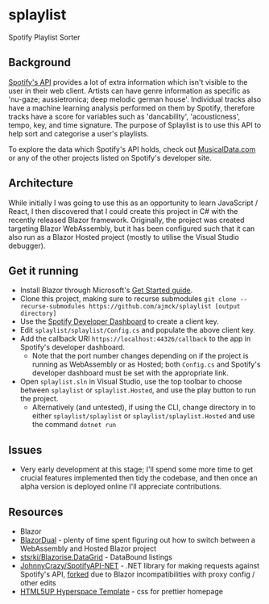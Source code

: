 # splaylist
Spotify Playlist Sorter

## Background

[Spotify's API](https://developer.spotify.com) provides a lot of extra information which isn't visible to the user in their web client. Artists can have genre information as specific as 'nu-gaze; aussietronica; deep melodic german house'. Individual tracks also have a machine learning analysis performed on them by Spotify, therefore tracks have a score for variables such as 'dancability', 'acousticness', tempo, key, and time signature. The purpose of Splaylist is to use this API to help sort and categorise a user's playlists. 

To explore the data which Spotify's API holds, check out [MusicalData.com](https://musicaldata.com) or any of the other projects listed on Spotify's developer site.


## Architecture
While initially I was going to use this as an opportunity to learn JavaScript / React, I then discovered that I could create this project in C# with the recently released Blazor framework. Originally, the project was created targeting Blazor WebAssembly, but it has been configured such that it can also run as a Blazor Hosted project (mostly to utilise the Visual Studio debugger).


## Get it running

* Install Blazor through Microsoft's [Get Started guide](https://docs.microsoft.com/en-us/aspnet/core/blazor/get-started).
* Clone this project, making sure to recurse submodules `git clone --recurse-submodules https://github.com/ajmck/splaylist [output directory]`
* Use the [Spotify Developer Dashboard](https://developer.spotify.com/dashboard/) to create a client key.
* Edit `splaylist/splaylist/Config.cs` and populate the above client key.
* Add the callback URI `https://localhost:44326/callback` to the app in Spotify's developer dashboard. 
    * Note that the port number changes depending on if the project is running as WebAssembly or as Hosted; both `Config.cs` and Spotify's developer dashboard must be set with the appropriate link.
* Open `splaylist.sln` in Visual Studio, use the top toolbar to choose between `splaylist` or `splaylist.Hosted`, and use the play button to run the project.
    * Alternatively (and untested), if using the CLI, change directory in to either `splaylist/splaylist` or `splaylist/splaylist.Hosted` and use the command `dotnet run` 

## Issues

* Very early development at this stage; I'll spend some more time to get crucial features implemented then tidy the codebase, and then once an alpha version is deployed online I'll appreciate contributions.

## Resources
* Blazor
* [BlazorDual](https://github.com/ajmck/BlazorDual) - plenty of time spent figuring out how to switch between a WebAssembly and Hosted Blazor project
* [stsrki/Blazorise.DataGrid](https://github.com/stsrki/Blazorise) - DataBound listings
* [JohnnyCrazy/SpotifyAPI-NET](https://github.com/JohnnyCrazy/SpotifyAPI-NET) - .NET library for making requests against Spotify's API, [forked](https://github.com/ajmck/SpotifyAPI-NET) due to Blazor incompatibilities with proxy config / other edits
* [HTML5UP Hyperspace Template](https://html5up.net/hyperspace) - css for prettier homepage
